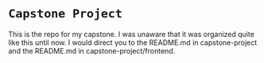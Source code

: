 # `Capstone Project`

This is the repo for my capstone. I was unaware that it was organized quite like this until now. I would direct you to the README.md in capstone-project and the README.md in capstone-project/frontend.

